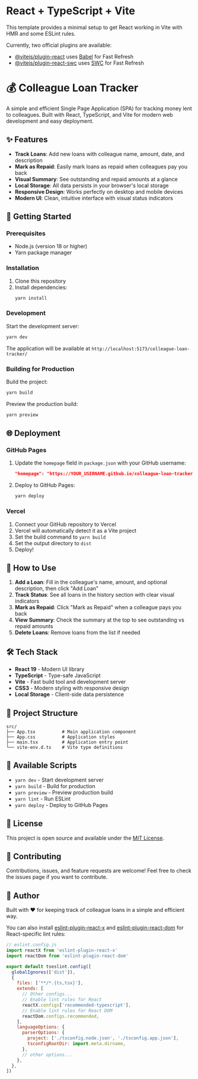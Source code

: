 # React + TypeScript + Vite

This template provides a minimal setup to get React working in Vite with HMR and some ESLint rules.

Currently, two official plugins are available:

- [@vitejs/plugin-react](https://github.com/vitejs/vite-plugin-react/blob/main/packages/plugin-react) uses [Babel](https://babeljs.io/) for Fast Refresh
- [@vitejs/plugin-react-swc](https://github.com/vitejs/vite-plugin-react/blob/main/packages/plugin-react-swc) uses [SWC](https://swc.rs/) for Fast Refresh

# 💰 Colleague Loan Tracker

A simple and efficient Single Page Application (SPA) for tracking money lent to colleagues. Built with React, TypeScript, and Vite for modern web development and easy deployment.

## ✨ Features

- **Track Loans**: Add new loans with colleague name, amount, date, and description
- **Mark as Repaid**: Easily mark loans as repaid when colleagues pay you back
- **Visual Summary**: See outstanding and repaid amounts at a glance
- **Local Storage**: All data persists in your browser's local storage
- **Responsive Design**: Works perfectly on desktop and mobile devices
- **Modern UI**: Clean, intuitive interface with visual status indicators

## 🚀 Getting Started

### Prerequisites

- Node.js (version 18 or higher)
- Yarn package manager

### Installation

1. Clone this repository
2. Install dependencies:
   ```bash
   yarn install
   ```

### Development

Start the development server:
```bash
yarn dev
```

The application will be available at `http://localhost:5173/colleague-loan-tracker/`

### Building for Production

Build the project:
```bash
yarn build
```

Preview the production build:
```bash
yarn preview
```

## 🌐 Deployment

### GitHub Pages

1. Update the `homepage` field in `package.json` with your GitHub username:
   ```json
   "homepage": "https://YOUR_USERNAME.github.io/colleague-loan-tracker"
   ```

2. Deploy to GitHub Pages:
   ```bash
   yarn deploy
   ```

### Vercel

1. Connect your GitHub repository to Vercel
2. Vercel will automatically detect it as a Vite project
3. Set the build command to `yarn build`
4. Set the output directory to `dist`
5. Deploy!

## 📱 How to Use

1. **Add a Loan**: Fill in the colleague's name, amount, and optional description, then click "Add Loan"
2. **Track Status**: See all loans in the history section with clear visual indicators
3. **Mark as Repaid**: Click "Mark as Repaid" when a colleague pays you back
4. **View Summary**: Check the summary at the top to see outstanding vs repaid amounts
5. **Delete Loans**: Remove loans from the list if needed

## 🛠️ Tech Stack

- **React 19** - Modern UI library
- **TypeScript** - Type-safe JavaScript
- **Vite** - Fast build tool and development server
- **CSS3** - Modern styling with responsive design
- **Local Storage** - Client-side data persistence

## 🎨 Project Structure

```
src/
├── App.tsx          # Main application component
├── App.css          # Application styles
├── main.tsx         # Application entry point
└── vite-env.d.ts    # Vite type definitions
```

## 🔧 Available Scripts

- `yarn dev` - Start development server
- `yarn build` - Build for production
- `yarn preview` - Preview production build
- `yarn lint` - Run ESLint
- `yarn deploy` - Deploy to GitHub Pages

## 📄 License

This project is open source and available under the [MIT License](LICENSE).

## 🤝 Contributing

Contributions, issues, and feature requests are welcome! Feel free to check the issues page if you want to contribute.

## 👤 Author

Built with ❤️ for keeping track of colleague loans in a simple and efficient way.

You can also install [eslint-plugin-react-x](https://github.com/Rel1cx/eslint-react/tree/main/packages/plugins/eslint-plugin-react-x) and [eslint-plugin-react-dom](https://github.com/Rel1cx/eslint-react/tree/main/packages/plugins/eslint-plugin-react-dom) for React-specific lint rules:

```js
// eslint.config.js
import reactX from 'eslint-plugin-react-x'
import reactDom from 'eslint-plugin-react-dom'

export default tseslint.config([
  globalIgnores(['dist']),
  {
    files: ['**/*.{ts,tsx}'],
    extends: [
      // Other configs...
      // Enable lint rules for React
      reactX.configs['recommended-typescript'],
      // Enable lint rules for React DOM
      reactDom.configs.recommended,
    ],
    languageOptions: {
      parserOptions: {
        project: ['./tsconfig.node.json', './tsconfig.app.json'],
        tsconfigRootDir: import.meta.dirname,
      },
      // other options...
    },
  },
])
```

